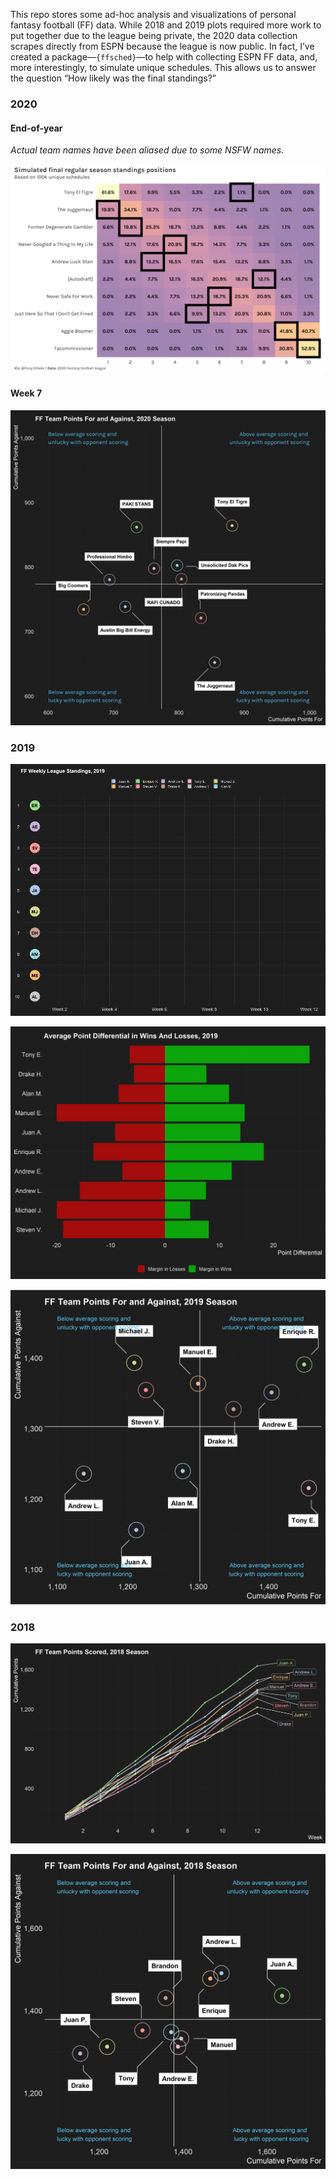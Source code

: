 
This repo stores some ad-hoc analysis and visualizations of personal
fantasy football (FF) data. While 2018 and 2019 plots required more work
to put together due to the league being private, the 2020 data
collection scrapes directly from ESPN because the league is now public.
In fact, I’ve created a package—`{ffsched}`—to help with collecting ESPN
FF data, and, more interestingly, to simulate unique schedules. This
allows us to answer the question “How likely was the final standings?”

### 2020

#### End-of-year

*Actual team names have been aliased due to some NSFW names.*

![](figs/viz_standings_tile.png)

#### Week 7

![](data/2020-07/viz_scores_cusum_both_2.png)

### 2019

![](data/2019-12/viz_bump_anim.gif)

![](data/2019-12/viz_tornado.png)

![](data/2019-12/viz_scores_cusum_both.png)

### 2018

![](data/2018-20/viz_scores_cusum_pf.png)

![](data/2018-20/viz_scores_cusum_both_2.png)
